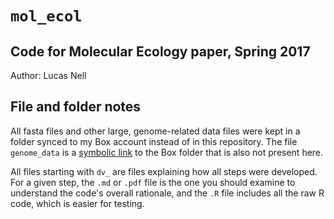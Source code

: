 `mol_ecol`
==========

Code for Molecular Ecology paper, Spring 2017
-----------


Author: Lucas Nell

## File and folder notes

All fasta files and other large, genome-related data files were kept in a folder
synced to my Box account instead of in this repository.
The file `genome_data` is a [symbolic link](https://kb.iu.edu/d/abbe) to the 
Box folder that is also not present here.

All files starting with `dv_` are files explaining how all steps were developed.
For a given step, the `.md` or `.pdf` file is the one you should examine to understand
the code's overall rationale, and the `.R` file includes all the raw R code, which is 
easier for testing.
